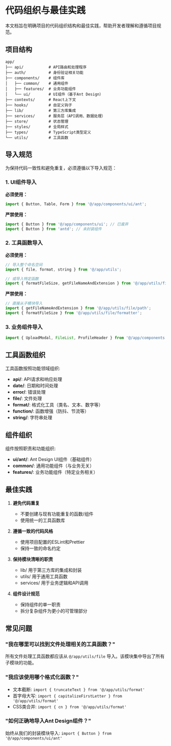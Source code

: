 # 代码组织与最佳实践

本文档旨在明确项目的代码组织结构和最佳实践，帮助开发者理解和遵循项目规范。

## 项目结构

```
app/
├── api/           # API路由和处理程序
├── auth/          # 身份验证相关功能
├── components/    # 组件库
│   ├── common/    # 通用组件
│   ├── features/  # 业务功能组件
│   └── ui/        # UI组件（基于Ant Design）
├── contexts/      # React上下文
├── hooks/         # 自定义钩子
├── lib/           # 第三方库集成
├── services/      # 服务层（API调用、数据处理）
├── store/         # 状态管理
├── styles/        # 全局样式
├── types/         # TypeScript类型定义
└── utils/         # 工具函数
```

## 导入规范

为保持代码一致性和避免重复，必须遵循以下导入规范：

### 1. UI组件导入

**必须使用：**
```typescript
import { Button, Table, Form } from '@/app/components/ui/ant';
```

**严禁使用：**
```typescript
import { Button } from '@/app/components/ui'; // 已废弃
import { Button } from 'antd'; // 未封装组件
```

### 2. 工具函数导入

**必须使用：**
```typescript
// 导入整个命名空间
import { file, format, string } from '@/app/utils';

// 或导入特定函数
import { formatFileSize, getFileNameAndExtension } from '@/app/utils/file';
```

**严禁使用：**
```typescript
// 直接从子模块导入
import { getFileNameAndExtension } from '@/app/utils/file/path';
import { formatFileSize } from '@/app/utils/file/formatter';
```

### 3. 业务组件导入

```typescript
import { UploadModal, FileList, ProfileHeader } from '@/app/components';
```

## 工具函数组织

工具函数按照功能领域组织:

- **api/**: API请求和响应处理
- **date/**: 日期和时间处理 
- **error/**: 错误处理
- **file/**: 文件处理
- **format/**: 格式化工具（类名、文本、数字等）
- **function/**: 函数增强（防抖、节流等）
- **string/**: 字符串处理

## 组件组织

组件按照职责和功能组织:

- **ui/ant/**: Ant Design UI组件（基础组件）
- **common/**: 通用功能组件（与业务无关）
- **features/**: 业务功能组件（特定业务相关）

## 最佳实践

1. **避免代码重复**
   - 不要创建与现有功能重复的函数/组件
   - 使用统一的工具函数库
   
2. **遵循一致的代码风格**
   - 使用项目配置的ESLint和Prettier
   - 保持一致的命名约定

3. **保持模块清晰的职责**
   - lib/ 用于第三方库的集成和封装
   - utils/ 用于通用工具函数
   - services/ 用于业务逻辑和API调用

4. **组件设计规范**
   - 保持组件的单一职责
   - 拆分复杂组件为更小的可管理部分

## 常见问题

### "我在哪里可以找到文件处理相关的工具函数？"

所有文件处理工具函数都应该从 `@/app/utils/file` 导入。该模块集中导出了所有子模块的功能。

### "我应该使用哪个格式化函数？"

- 文本截断: `import { truncateText } from '@/app/utils/format'`
- 首字母大写: `import { capitalizeFirstLetter } from '@/app/utils/format'`
- CSS类合并: `import { cn } from '@/app/utils/format'`

### "如何正确地导入Ant Design组件？"

始终从我们的封装模块导入: `import { Button } from '@/app/components/ui/ant'` 